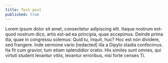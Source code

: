 ```yaml
---
title: Test post
published: true
---
```

Lorem ipsum dolor sit amet, consectetur adipiscing elit. Itaque nostrum est-quod nostrum dico, artis est-ad ea principia, quae accepimus. Deinde prima illa, quae in congressu solemus: Quid tu, inquit, huc? Hoc est non dividere, sed frangere. Inde sermone vario \[redacted] illa a Dipylo stadia confecimus. Ita fit cum gravior, tum etiam splendidior oratio. His similes sunt omnes, qui virtuti student levantur vitiis, levantur erroribus, nisi forte censes Ti.

